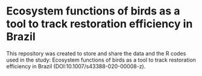 # Ecosystem functions of birds as a tool to track restoration efficiency in Brazil
This repository was created to store and share the data and the R codes used in the study: Ecosystem functions of birds as a tool to track restoration efficiency in Brazil (DOI:10.1007/s43388-020-00008-z).
